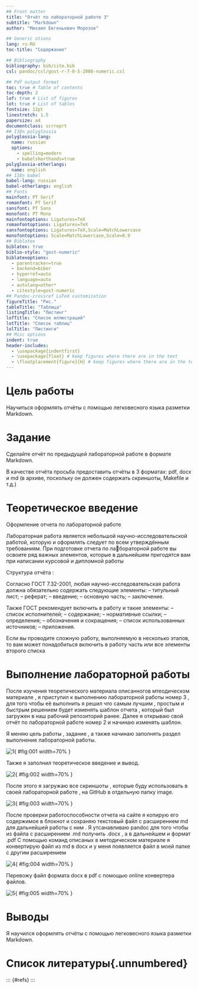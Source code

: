 ```yaml
---
## Front matter
title: "Отчёт по лабораторной работе 3"
subtitle: "Markdown"
author: "Михаил Евгеньевич Морозов"

## Generic otions
lang: ru-RU
toc-title: "Содержание"

## Bibliography
bibliography: bib/cite.bib
csl: pandoc/csl/gost-r-7-0-5-2008-numeric.csl

## Pdf output format
toc: true # Table of contents
toc-depth: 2
lof: true # List of figures
lot: true # List of tables
fontsize: 12pt
linestretch: 1.5
papersize: a4
documentclass: scrreprt
## I18n polyglossia
polyglossia-lang:
  name: russian
  options:
	- spelling=modern
	- babelshorthands=true
polyglossia-otherlangs:
  name: english
## I18n babel
babel-lang: russian
babel-otherlangs: english
## Fonts
mainfont: PT Serif
romanfont: PT Serif
sansfont: PT Sans
monofont: PT Mono
mainfontoptions: Ligatures=TeX
romanfontoptions: Ligatures=TeX
sansfontoptions: Ligatures=TeX,Scale=MatchLowercase
monofontoptions: Scale=MatchLowercase,Scale=0.9
## Biblatex
biblatex: true
biblio-style: "gost-numeric"
biblatexoptions:
  - parentracker=true
  - backend=biber
  - hyperref=auto
  - language=auto
  - autolang=other*
  - citestyle=gost-numeric
## Pandoc-crossref LaTeX customization
figureTitle: "Рис."
tableTitle: "Таблица"
listingTitle: "Листинг"
lofTitle: "Список иллюстраций"
lotTitle: "Список таблиц"
lolTitle: "Листинги"
## Misc options
indent: true
header-includes:
  - \usepackage{indentfirst}
  - \usepackage{float} # keep figures where there are in the text
  - \floatplacement{figure}{H} # keep figures where there are in the text
---
```


# Цель работы
Научиться оформлять отчёты с помощью легковесного языка разметки Markdown.

# Задание


Сделайте отчёт по предыдущей лабораторной работе в формате Markdown.


В качестве отчёта просьба предоставить отчёты в 3 форматах: pdf, docx и md (в архиве,
поскольку он должен содержать скриншоты, Makefile и т.д.)


# Теоретическое введение

Оформление отчета по лабораторной работе

Лабораторная работа является небольшой научно-исследовательской работой, которую
и оформлять следует по всем утверждённым требованиям. При подготовке отчета по лабораторной работе вы освоите ряд важных элементов, которые в дальнейшем пригодятся
вам при написании курсовой и дипломной работы

Структура отчёта :

Согласно ГОСТ 7.32-2001, любая научно-исследовательская работа должна обязательно
содержать следующие элементы:
– титульный лист;
– реферат;
– введение;
– основную часть;
– заключение.

Также ГОСТ рекомендует включить в работу и такие элементы:
– список исполнителей;
– содержание;
– нормативные ссылки;
– определения;
– обозначения и сокращения;
– список использованных источников;
– приложения.

Если вы проводите сложную работу, выполняемую в несколько этапов, то вам может
понадобиться включить в работу часть или все элементы второго списка

# Выполнение лабораторной работы

После изучения теоретического материала описанногов мтеодическом материале , я приступил к выполнению лабораторной работы номер 3 , для того чтобы её выполнить я решил что самым лучшим , простым и быстрым решением будет изменять шаблон отчета , который был загружен в наш рабочий репозиторий ранее.
Далее я открываю свой отчёт по лабораторной работе номер 2 и начинаю изменять шаблон.

Я меняю цель работы , задание , а также начинаю заполнять раздел выполнение лабораторной работы.


![1](image/Рисунок1.png){ #fig:001 width=70% }

Также я заполнил теоретическое введение и вывод.

![2](image/Рисунок2.png){ #fig:002 width=70% }

После этого я загружаю все скриншоты , которые буду использовать в своей лабораторной работе , на GitHub в отдельную папку image.

![3](image/Рисунок3.png){ #fig:003 width=70% }

После проверки работоспособности отчета на сайте я копирую его содержимое в блокнот и сохраняю текстовый файл с расширением md для дальнейшей работы с ним . Я утсанавливаю pandoc для того чтобы из файла с расширением .md получить .docx , а в дальнейшем и формат .pdf
С помощью команд описаных в методическом материале я конвертирую файл из md в docx и у меня появляется файл в моей папке с другим расширением

![4](image/Рисунок4.png){ #fig:004 width=70% }


Перевожу файл формата docx в  pdf с помощью online конвертера файлов.

![5](image/Рисунок5.png){ #fig:005 width=70% }


# Выводы
Я научился оформлять отчёты с помощью легковесного языка разметки Markdown.

# Список литературы{.unnumbered}

::: {#refs}
:::

